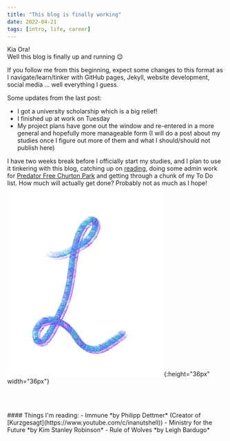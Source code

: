 ```yaml
---
title: "This blog is finally working"
date: 2022-04-21
tags: [intro, life, career]
---
```


Kia Ora!  
Well this blog is finally up and running :relieved: 

If you follow me from this beginning, expect some changes to this format as I navigate/learn/tinker with GitHub pages, Jekyll, website development, social media ... well everything I guess.  

Some updates from the last post: 
- I got a university scholarship which is a big relief!
- I finished up at work on Tuesday
- My project plans have gone out the window and re-entered in a more general and hopefully more manageable form (I will do a post about my studies once I figure out more of them and what I should/should not publish here)

I have two weeks break before I officially start my studies, and I plan to use it tinkering with this blog, catching up on <a href="#reading">reading</a>, doing some admin work for [Predator Free Churton Park](https://www.facebook.com/predatorfreechurtonpark/) and getting through a chunk of my To Do list. How much will actually get done? Probably not as much as I hope!


![blog_sign_off.png](/images/blog_sign_off.png){:height="36px" width="36px"}

<br/><br/>
<p id="reading"> </p>
#### Things I'm reading: 
- Immune *by Philipp Dettmer* (Creator of [Kurzgesagt](https://www.youtube.com/c/inanutshell))
- Ministry for the Future *by Kim Stanley Robinson*
- Rule of Wolves *by Leigh Bardugo*
